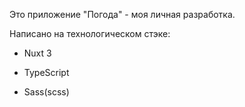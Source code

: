 Это приложение "Погода" - моя личная разработка.

Написано на технологическом стэке:

* Nuxt 3

* TypeScript

* Sass(scss) 